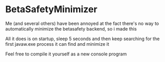 # BetaSafetyMinimizer

Me (and several others) have been annoyed at the fact there's no way to automatically minimize the betasafety backend, so i made this

All it does is on startup, sleep 5 seconds and then keep searching for the first javaw.exe process it can find and minimize it

Feel free to compile it yourself as a new console program
